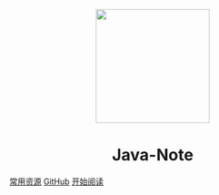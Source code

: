 <p align="center">
<img src="https://img.jianbihua.com/sites/default/files/styles/photo640x425domain/public/images/2018-03/%E9%9F%A9%E9%A3%8E%E5%A4%B4%E5%83%8F2.jpg" width="200" height="200"/>
</p>
<h1 align="center">Java-Note</h1>

[常用资源](https://shimo.im/docs/MuiACIg1HlYfVxrj/)
[GitHub](https://github.com/vanson996/Java-Note)
[开始阅读](#docsify-demo)




